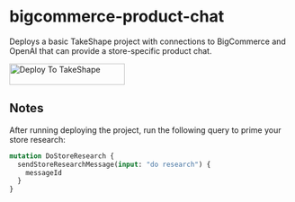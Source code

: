 # bigcommerce-product-chat

Deploys a basic TakeShape project with connections to BigCommerce and OpenAI that can provide a store-specific product chat.

<a href="https://app.takeshape.io/add-to-takeshape?repo=https://github.com/takeshape/bigcommerce-product-chat/tree/main/.takeshape/pattern"><img alt="Deploy To TakeShape" src="https://images.takeshape.io/2cccc825-70be-431c-9ba0-10ab38ecd3a7/dev/8e2f7bda-0e08-4ede-a546-6df59be6a8bb/Deploy%20to%20TakeShape%402x.png?auto=format%2Ccompress" width="205" height="38" data-canonical-src="https://images.takeshape.io/2cccc825-70be-431c-9ba0-10ab38ecd3a7/dev/8e2f7bda-0e08-4ede-a546-6df59be6a8bb/Deploy%20to%20TakeShape%402x.png?auto=format%2Ccompress" style="max-width:100%;"></a>

## Notes

After running deploying the project, run the following query to prime your 
store research:

```graphql
mutation DoStoreResearch {
  sendStoreResearchMessage(input: "do research") {
    messageId
  }
}
```